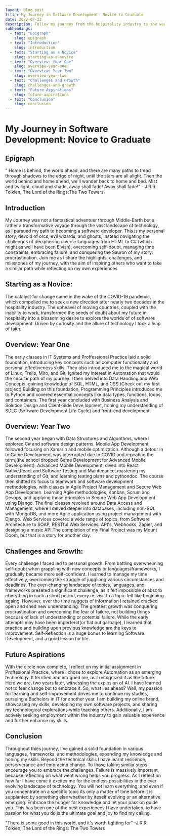 ```yaml
---
layout: blog_post
title: My Journey in Software Development- Novice to Graduate
date: 2023-07-22
description: Follow my journey from the hospitality industry to the world of software development. Discover how I overcame challenges, embraced growth, and found my passion in coding. Join me on this inspiring path of self-discovery.
subheadings:
  - text: "Epigraph"
    slug: epigraph
  - text: "Introduction"
    slug: introduction
  - text: "Starting as a Novice"
    slug: starting-as-a-novice
  - text: "Overview: Year One"
    slug: overview-year-one
  - text: "Overview: Year Two"
    slug: overview-year-two
  - text: "Challenges and Growth"
    slug: challenges-and-growth
  - text: "Future Aspirations"
    slug: future-aspirations
  - text: "Conclusion"
    slug: conclusion
---
```


# My Journey in Software Development: Novice to Graduate

## Epigraph
" Home is behind, the world ahead, and there are many paths to tread through shadows to the edge of night, until the stars are all alight. Then the world behind and home ahead, we'll wander back to home and bed. Mist and twilight, cloud and shade, away shall fade! Away shall fade!"
    - J.R.R Tolkien, The Lord of the Rings:The Two Towers


## Introduction
My Journey was not a fantastical adventuer through Middle-Earth but a rather a transformative voyage through the vast landscape of technology, as I pursued my path to becoming a software developer. This is my personal story, devoid of orcs, evil wizards, and ghosts, instead navigating the challenges of deciphering diverse languages from HTML to C# (which might as well have been Elvish), overcoming self-doubt, managing time constraints, embracing failure, and conquering the Sauron of my story: procrastination. Join me as I share the highlights, challenges, and milestones of my journey, with the aim of inspiring others who want to take a similar path while reflecting on my own experiences

## Starting as a Novice:
The catalyst for change came in the wake of the COVID-19 pandemic, which compelled me to seek a new direction after nearly two decades in the hospitality industry. The upheavel of moving countries, coupled with the inability to work, transformed the seeds of doubt about my future in hospitality into a blossoming desire to explore the worlds of of software development. Driven by curiosity and the allure of technology I took a leap of faith. 

## Overview: Year One
The early classes in IT Systems and Proffessional Practice laid a solid foundation, introducing key concepts such as computer functionality and personal effectiveness skills. They also introduced me to the magical world of Linux, Trello, Miro, and Git, ignited my interest in Automation that would the circular path of my journey. I then delved into Data Handling and Web Concepts, gaining knowledge of SQL, HTML, and CSS.(Check out my first project) Building on this foundation, Programming Principles introduced me to Python and covered essential concepts like data types, functions, loops, and containers. The first year concluded with Business Analysis and Solution Design and Client-Side Deve,lopment, honing my understanding of SDLC (Software Development Life Cycle) and front-end development.

## Overview: Year Two
The second year began with Data Structures and Algorithms, where I explored C# and software design patterns. Mobile App Development followed focusing on Xamarin and mobile optimization. Although a detour in to Game Development was interrupted due to COVID and repeating the term,(the school dropped Game Development for Advanced Mobile Development). Advanced Mobile Development, dived into React Native,React and Software Testing and Maintenance, mastering my understanding of Git, and learning testing plans and pythondoc. The course then shifted its focus to teamwork and software development methodologies, with classes in Agile Project Management and Secure Web App Developmen. Learning Agile methodologies, Kanban, Scrum and Devops, and applying those principles in Secure Web App Development using Django. The final classes revolved around Data Access and Management, where I delved deeper into databases, including non-SQL with MongoDB, and more Agile application using project management with Django. Web Services covered a wide range of topics, from Software Architecture to SOAP, RESTful Web Services, API's, Webhooks, Zapier, and designing a music API.The completion of my Final Project was my Mount Doom, but that is a story for another day.

## Challenges and Growth:
Every challenge I faced led to personal growth. From battling overwhelming self-doubt when grappling with new concepts or languages/frameworks, I gradually became more self-confident. I learned to manage my time effectively, overcoming the struggle of juggliong various circumstances and deadlines. The ever-changing landscape of topics, languages, and frameworks preseted a significant challenge, as it felt impossible ot absorb eberything in such a short period, every re-visit to a topic felt like beginning againg. However, over the time nuggets of information I retained cracked open and shed new understanding. The greatest growth was conquering procrastination and overcoming the fear of failure, not building things because of lack of understanding or potential failure. While the early attempts may have been imperferct(or flat out garbage), I learned that practice and building upon previous knowledge are the keys to improvement. Self-Reflection is a huge bonus to learning Software Development, and a good lesson for life.

## Future Aspirations
With the circle now complete, I reflect on my initial assignment in Proffesional Practice, where I chose to explore Automation as an emerging technology. It terrified and intrigued me, as I recognized it as the future. Here we are, two years later, witnessing the explosion of AI. I have learned not to fear change but to embrace it. So, what lies ahead? Well, my passion for learning and self-improvement drives me to continue my studies, pursuing a Bachelors in IT for another year. I am building my online brand, showcasing my skills, developing my own software projects, and sharing my technological explorations while teaching others. Additionally, I am actively seeking employment within the industry to gain valuable experience and further enhance my skills.

## Conclusion
Throughout thies journey, I've gained a solid foundation in various languages, frameworks, and methodologies, expanding my knowledge and honing my skills. Beyond the technical skills I have learnt resilience, perserverance and embracing change. To those taking similar steps I encourage you to embrace the challenges. Failure is massively important, because reflecting on what went wrong helps you progress. As I reflect on how far I have come it excites me for the endless possibilities in the ever evolving landscape of technology. You will not learn everything, and even if you concentrate on a specific topic its only a matter of time before it is supplanted by something else whether by iteself evolving or an alternative emerging. Embrace the hunger for knowledge and let your passion guide you. This has been one of the best experiences I have undertaken, to have passion for what you do is the ultimate goal and joy to find my calling.

"There is some good in this world, and it's worth fighting for"    -J.R.R. Tolkien, The Lord of the Rings: The Two Towers






